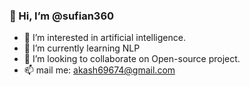 ### 👋 Hi, I’m @sufian360
- 👀 I’m interested in artificial intelligence. 
- 🌱 I’m currently learning NLP
- 💞️ I’m looking to collaborate on Open-source project.
- 📫 mail me: akash69674@gmail.com

<!---
sufian360/sufian360 is a ✨ special ✨ repository because its `README.md` (this file) appears on your GitHub profile.
You can click the Preview link to take a look at your changes.
--->
